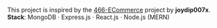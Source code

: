 This project is inspired by the [466-ECommerce](https://github.com/joydip007x/466-ECommerce) project by **joydip007x**.<br>
**Stack**: MongoDB · Express.js · React.js · Node.js (MERN)


